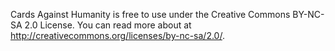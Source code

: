 Cards Against Humanity is free to use under the Creative Commons BY-NC-SA 2.0 License. You can read more about at http://creativecommons.org/licenses/by-nc-sa/2.0/.
